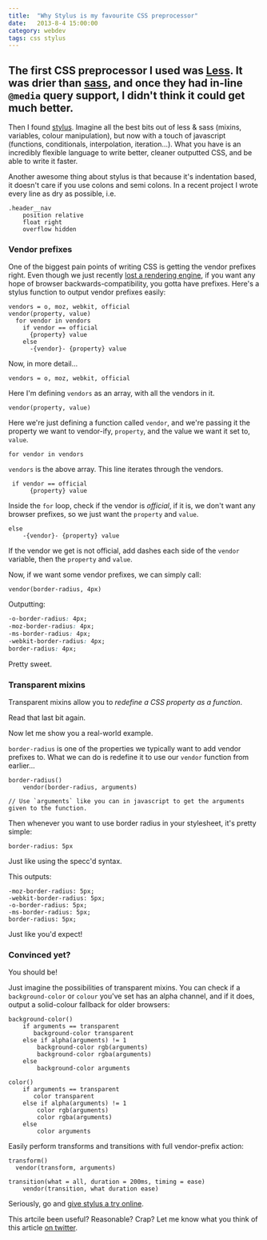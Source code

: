 ```yaml
---
title:  "Why Stylus is my favourite CSS preprocessor"
date:   2013-8-4 15:00:00
category: webdev
tags: css stylus
---
```


## The first CSS preprocessor I used was [Less](http://lesscss.org). It was drier than [sass](http://sass-lang.com), and once they had in-line `@media` query support, I didn't think  it could get much better.

Then I found [stylus](http://learnboost.github.com/stylus/). Imagine all the best bits out of less & sass (mixins, variables,  colour manipulation), but now with a touch of javascript (functions, conditionals, interpolation, iteration…). What you have is an incredibly flexible language to write better, cleaner outputted CSS, and be able to write it faster.

Another awesome thing about stylus is that because it's indentation based, it doesn't care if you use colons and semi colons. In a recent project I wrote every line as dry as possible, i.e.

```stylus
.header__nav
    position relative
    float right
    overflow hidden
```

### Vendor prefixes

One of the biggest pain points of writing CSS is getting the vendor prefixes right. Even though we just recently [lost a rendering engine](http://my.opera.com/ODIN/blog/300-million-users-and-move-to-webkit), if you want any hope of browser backwards-compatibility, you gotta have prefixes. Here's a stylus function to output vendor prefixes easily:

```stylus
vendors = o, moz, webkit, official
vendor(property, value)
  for vendor in vendors
    if vendor == official
      {property} value
    else
      -{vendor}- {property} value
```

Now, in more detail...

```stylus
vendors = o, moz, webkit, official
```

Here I'm defining `vendors` as an array, with all the vendors in it.

```stylus
vendor(property, value)
```

Here we're just defining a function called `vendor`, and we're passing it the property we want to vendor-ify, `property`, and the value we want it set to, `value`.

```stylus
for vendor in vendors
```

`vendors` is the above array. This line iterates through the vendors.

```stylus
 if vendor == official
      {property} value
```

Inside the `for` loop, check if the vendor is *official*, if it is, we don't want any browser prefixes, so we just want the `property` and `value`.

```stylus
else
    -{vendor}- {property} value
```

If the vendor we get is not official, add dashes each side of the `vendor` variable, then the `property` and `value`.

Now, if we want some vendor prefixes, we can simply call:

```stylus
vendor(border-radius, 4px)
```

Outputting:

```css
-o-border-radius: 4px;
-moz-border-radius: 4px;
-ms-border-radius: 4px;
-webkit-border-radius: 4px;
border-radius: 4px;
```

Pretty sweet.

### Transparent mixins

Transparent mixins allow you to *redefine a CSS property as a function*.

Read that last bit again.

Now let me show you a real-world example.

`border-radius` is one of the properties we typically want to add vendor prefixes to. What we can do is redefine it to use our `vendor` function from earlier...

```stylus
border-radius()
    vendor(border-radius, arguments)

// Use `arguments` like you can in javascript to get the arguments given to the function.
```

Then whenever you want to use border radius in your stylesheet, it's pretty simple:

```stylus
border-radius: 5px
```

Just like using the specc'd syntax.

This outputs:

```stylus
-moz-border-radius: 5px;
-webkit-border-radius: 5px;
-o-border-radius: 5px;
-ms-border-radius: 5px;
border-radius: 5px;
```

Just like you'd expect!

### Convinced yet?

You should be!

Just imagine the possibilities of transparent mixins. You can check if a `background-color` or `colour` you've set has an alpha channel, and if it does, output a solid-colour fallback for older browsers:

```stylus
background-color()
    if arguments == transparent
       background-color transparent
    else if alpha(arguments) != 1
        background-color rgb(arguments)
        background-color rgba(arguments)  
    else
        background-color arguments
```
```stylus
color()
    if arguments == transparent
       color transparent
    else if alpha(arguments) != 1
        color rgb(arguments)
        color rgba(arguments)
    else
        color arguments
```

Easily perform transforms and transitions with full vendor-prefix action:

```stylus
transform()
  vendor(transform, arguments)

transition(what = all, duration = 200ms, timing = ease)
    vendor(transition, what duration ease)
```

Seriously, go and [give stylus a try online](http://learnboost.github.com/stylus/try.html).

This artcile been useful? Reasonable? Crap? Let me know what you think of this article [on twitter](https://twitter.com/iestynw).
